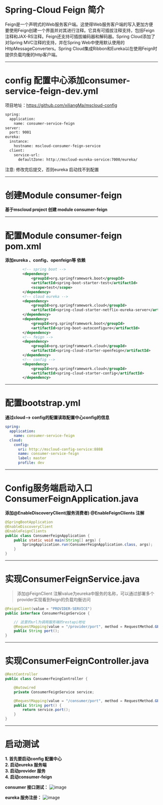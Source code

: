 # Spring-Cloud Feign 简介
Feign是一个声明式的Web服务客户端。这使得Web服务客户端的写入更加方便 要使用Feign创建一个界面并对其进行注释。它具有可插拔注释支持，包括Feign注释和JAX-RS注释。Feign还支持可插拔编码器和解码器。Spring Cloud添加了对Spring MVC注释的支持，并在Spring Web中使用默认使用的HttpMessageConverters。Spring Cloud集成Ribbon和Eureka以在使用Feign时提供负载均衡的http客户端。

------------

# config 配置中心添加consumer-service-feign-dev.yml

项目地址：https://github.com/xiliangMa/mscloud-config

```xml
spring:
  application:
    name: consumer-service-feign
server:
  port: 9001
eureka:
  instance:
    hostname: mscloud-consumer-feign-service
  client:
    service-url:
      defaultZone: http://mscloud-eureka-service:7000/eureka/
```
注意: 修改完后提交，否则eureka 启动找不到配置

------------

# 创建Module consumer-feign
 **基于mscloud project 创建 module consumer-feign**

------------

# 配置Module consumer-feign pom.xml
**添加eureka 、config、openfeign等 依赖**

```xml
        <!-- spring boot -->
        <dependency>
            <groupId>org.springframework.boot</groupId>
            <artifactId>spring-boot-starter-test</artifactId>
            <scope>test</scope>
        </dependency>
        <!-- cloud eureka -->
        <dependency>
            <groupId>org.springframework.cloud</groupId>
            <artifactId>spring-cloud-starter-netflix-eureka-server</artifactId>
        </dependency>
        <dependency>
            <groupId>org.springframework.boot</groupId>
            <artifactId>spring-boot-autoconfigure</artifactId>
        </dependency>
        <!-- feign -->
        <dependency>
            <groupId>org.springframework.cloud</groupId>
            <artifactId>spring-cloud-starter-openfeign</artifactId>
        </dependency>
        <!-- config -->
        <dependency>
            <groupId>org.springframework.cloud</groupId>
            <artifactId>spring-cloud-starter-config</artifactId>
        </dependency>
```

------------

# 配置bootstrap.yml
**通过cloud--> config的配置读取配置中心config的信息**

```yaml
spring:
  application:
    name: consumer-service-feign
  cloud:
    config:
      uri: http://mscloud-config-service:8888
      name: consumer-service-feign
      label: master
      profile: dev
```

------------

# Config服务端启动入口 ConsumerFeignApplication.java

**添加@EnableDiscoveryClient(服务消费者) @EnableFeignClients 注解**

```java
@SpringBootApplication
@EnableDiscoveryClient
@EnableFeignClients
public class ConsumerFeignApplication {
    public static void main(String[] args) {
        SpringApplication.run(ConsumerFeignApplication.class, args);
    }
}

```

------------

# 实现ConsumerFeignService.java

> 添加@FeignClient 注解value为eureka中服务的名称，可以通过部署多个provider实现看到feign的负载均衡访问

```java
@FeignClient(value = "PROVIDER-SERVICE")
public interface ConsumerFeignService {

    // 这里的url为调用服务端的restapi地址
    @RequestMapping(value = "/provider/port", method = RequestMethod.GET)
    public String port();
}
```
------------

# 实现ConsumerFeignController.java

```java
@RestController
public class ConsumerFeingController {

    @Autowired
    private ConsumerFeignService service;

    @RequestMapping(value = "/consumer/port", method = RequestMethod.GET)
    public String port() {
        return service.port();
    }
}

```

------------

# 启动测试
**1. 首先要启动config 配置中心** \
**2. 启动eureka 服务端** \
**3. 启动provider 服务** \
**4. 启动consumer-feign**

**consumer 接口测试：**
![image](https://github.com/xiliangMa/mscloud/blob/master/images/Spring-Cloud/consumer-test-feign.png)

**eureka 服务注册：**
![image](https://github.com/xiliangMa/mscloud/blob/master/images/Spring-Cloud/eureka-server-test-feign.png)

